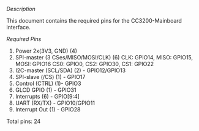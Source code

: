 *Description*

This document contains the required pins for the CC3200-Mainboard interface.

*Required Pins*
1. Power 2x(3V3, GND) (4)
2. SPI-master (3 CSes/MISO/MOSI/CLK) (6) CLK: GPIO14, MISO: GPIO15, MOSI: GPIO16  CS0: GPIO0, CS2: GPIO30, CS1: GPIO22
3. I2C-master (SCL/SDA) (2) - GPIO12/GPIO13
4. SPI-slave (/CS) (1) - GPIO17
5. Control (CTRL) (1)- GPIO3     
6. GLCD GPIO (1)     - GPIO31
7. Interrupts (6)    - GPIO[9:4]
8. UART (RX/TX)		 - GPIO10/GPIO11
9. Interrupt Out (1) - GPIO28

Total pins: 24



